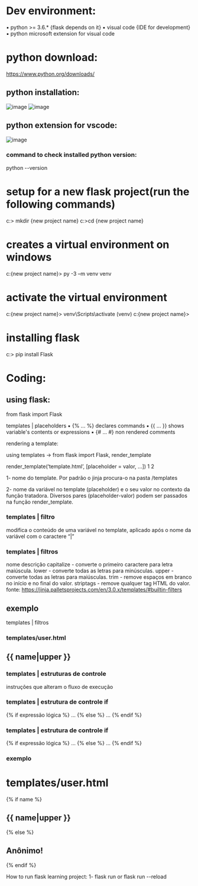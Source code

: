 # Dev environment:
▪ python >= 3.6.* {flask depends on it}
▪ visual code {IDE for development}
▪ python microsoft extension for visual code

# python download:
https://www.python.org/downloads/

## python installation:
![image](https://github.com/adintelti/mypythonprojects/assets/155258727/e622e251-ddeb-4ff2-af12-01f2c3846fc1)
![image](https://github.com/adintelti/mypythonprojects/assets/155258727/9e8c3c6c-5c1a-452c-aec5-37def64c9341)

## python extension for vscode:
![image](https://github.com/adintelti/mypythonprojects/assets/155258727/2fa6191d-840a-4f58-8ee8-696023cc3af7)

### command to check installed python version:
python --version

# setup for a new flask project(run the following commands)
c:\> mkdir {new project name}
c:\>cd {new project name}

# creates a virtual environment on windows
c:\{new project name}> py -3 –m venv venv

# activate the virtual environment
c:\{new project name}> venv\Scripts\activate
(venv) c:\{new project name}>

# installing flask
c:\> pip install Flask

# Coding:

## using flask:
from flask import Flask

templates | placeholders
▪ {% ... %} declares commands
▪ {{ ... }} shows variable's contents or expressions
▪ {# ... #} non rendered comments

rendering a template:

using templates ->
from flask import Flask, render_template

render_template(‘template.html’, [placeholder = valor, ...])
                  1              2
                  
1- nome do template. Por
padrão o jinja procura-o
na pasta /templates

2- nome da variável no template
(placeholder) e o seu valor no contexto da
função tratadora. Diversos pares
(placeholder-valor) podem ser passados
na função render_template.

### templates | filtro
modifica o conteúdo de uma variável no
template, aplicado após o nome da
variável com o caractere “|”

### templates | filtros
nome descrição
capitalize - converte o primeiro caractere para letra maiúscula.
lower - converte todas as letras para minúsculas.
upper - converte todas as letras para maiúsculas.
trim - remove espaços em branco no início e no final do valor.
striptags -  remove qualquer tag HTML do valor.
fonte: https://jinja.palletsprojects.com/en/3.0.x/templates/#builtin-filters

## exemplo
templates | filtros
### templates/user.html
<h2>{{ name|upper }}</h2>

### templates | estruturas de controle

instruções que alteram o fluxo de
execução

### templates | estrutura de controle if
{% if expressão lógica %}
...
{% else %}
...
{% endif %}

### templates | estrutura de controle if
{% if expressão lógica %}
...
{% else %}
...
{% endif %}

### exemplo

# templates/user.html
{% if name %}
<h2>{{ name|upper }}</h2>
{% else %}
<h2>Anônimo!</h2>
{% endif %}

How to run flask learning project:
1- flask run or flask run --reload

